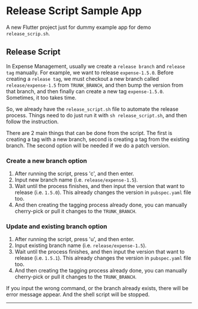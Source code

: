 # Release Script Sample App

A new Flutter project just for dummy example app for demo `release_scrip.sh`.

## Release Script

In Expense Management, usually we create a `release branch` and `release tag` manually.
For example, we want to release `expense-1.5.0`. Before creating a `release tag`, we must checkout
a new branch called `release/expense-1.5` from `TRUNK_BRANCH`, and then bump the version
from that branch, and then finally can create a new tag `expense-1.5.0`.
Sometimes, it too takes time.

So, we already have the `release_script.sh` file to automate the release process.
Things need to do just run it with `sh release_script.sh`, and then follow the instruction.

There are 2 main things that can be done from the script. The first is creating a tag with a
new branch, second is creating a tag from the existing branch. The second option will be
needed if we do a patch version.

### Create a new branch option

1. After running the script, press 'c', and then enter.
2. Input new branch name (i.e. `release/expense-1.5`).
3. Wait until the process finishes, and then input the
   version that want to release (i.e. `1.5.0`). This already changes the version
   in `pubspec.yaml` file too.
4. And then creating the tagging process already done, you can manually cherry-pick
   or pull it changes to the `TRUNK_BRANCH`.


### Update and existing branch option

1. After running the script, press 'u', and then enter.
2. Input existing branch name (i.e. `release/expense-1.5`).
3. Wait until the process finishes, and then input the
   version that want to release (i.e. `1.5.1`). This already changes the version
   in `pubspec.yaml` file too.
4. And then creating the tagging process already done, you can manually cherry-pick
   or pull it changes to the `TRUNK_BRANCH`.


If you input the wrong command, or the branch already exists, there will be error message appear.
And the shell script will be stopped.

- - -